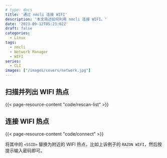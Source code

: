 ```yaml
---
# type: docs
title: '通过 nmcli 连接 WIFI'
description: '本文简述如何利用 nmcli 连接 WIFI。'
date: '2023-09-12T05:23:02Z'
draft: false
categories:
  - Linux
tags:
  - nmcli
  - Network Manager
  - WIFI
series:
  - CLI
images: ["/images/covers/network.jpg"]
---
```


## 扫描并列出 WIFI 热点

{{< page-resource-content "code/rescan-list" >}}

## 连接 WIFI 热点

{{< page-resource-content "code/connect" >}}

将其中的 `<SSID>` 替换为附近的 WIFI 热点，比如上诉例子的 `RAZON WIFI`，然后按提示输入密码即可。
